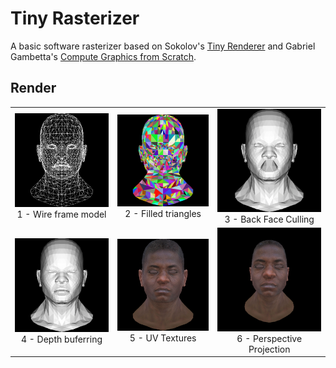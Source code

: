 # Tiny Rasterizer

A basic software rasterizer based on Sokolov's [Tiny Renderer](https://github.com/ssloy/tinyrenderer) and Gabriel Gambetta's [Compute Graphics from Scratch](https://www.gabrielgambetta.com/computer-graphics-from-scratch/).

## Render

| | | |
| :---: | :---: | :---: |
| ![Wire frame model](images/5.line_face_model.png?raw=True) <br/> 1 - Wire frame model | ![Filled triangles](images/7.random_colored.png?raw=True) <br/> 2 - Filled triangles | ![Model with back face culling](images/8.back_face_culling.png?raw=True) <br/> 3 - Back Face Culling |
| ![Depth Buffering](images/9.depth_buffer.png?raw=True) <br/> 4 - Depth buferring | ![UV Textures](images/10.texture_depth_buffer.png?raw=True) <br/> 5 - UV Textures | ![Perspective projection](images/11.projective_perspective.png?raw=True) <br/> 6 - Perspective Projection |